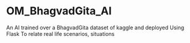 # OM_BhagvadGita_AI
An AI trained over a BhagvadGita dataset of kaggle and deployed Using Flask To relate real life scenarios, situations

